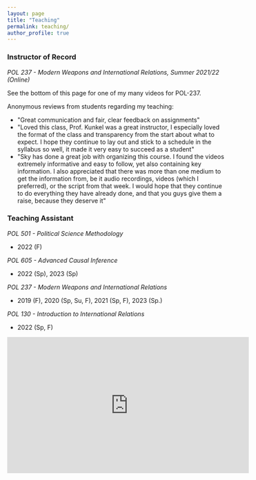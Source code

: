 ```yaml
---
layout: page
title: "Teaching"
permalink: teaching/
author_profile: true
---
```


### Instructor of Record

*POL 237 - Modern Weapons and International Relations, Summer 2021/22 (Online)*

See the bottom of this page for one of my many videos for POL-237.

Anonymous reviews from students regarding my teaching:

* "Great communication and fair, clear feedback on assignments"
* "Loved this class, Prof. Kunkel was a great instructor, I especially loved the format of the class and transparency from the start about what to expect. I hope they continue to lay out and stick to a schedule in the syllabus so well, it made it very easy to succeed as a student"
* "Sky has done a great job with organizing this course. I found the videos extremely informative and easy to follow, yet also containing key information. I also appreciated that there was more than one medium to get the information from, be it audio recordings, videos (which I preferred), or the script from that week. I would hope that they continue to do everything they have already done, and that you guys give them a raise, because they deserve it"


### Teaching Assistant
*POL 501 - Political Science Methodology*
* 2022 (F)

*POL 605 - Advanced Causal Inference*
* 2022 (Sp), 2023 (Sp)

*POL 237 - Modern Weapons and International Relations*
* 2019 (F), 2020 (Sp, Su, F), 2021 (Sp, F), 2023 (Sp.)

*POL 130 - Introduction to International Relations*
* 2022 (Sp, F)


<iframe width="560" height="315" src="https://www.youtube.com/embed/wKZOaYvHC5A" title="YouTube video player" frameborder="0" allow="accelerometer; autoplay; clipboard-write; encrypted-media; gyroscope; picture-in-picture" allowfullscreen></iframe>
